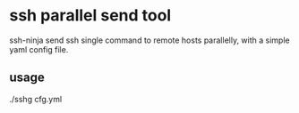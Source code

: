 
# ssh parallel send tool

ssh-ninja send ssh single command to remote hosts parallelly, with a simple yaml config file.

## usage
./sshg cfg.yml